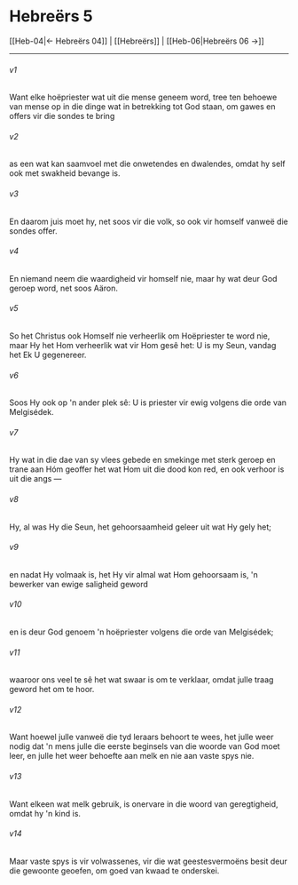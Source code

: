 # Hebreërs 5

[[Heb-04|← Hebreërs 04]] | [[Hebreërs]] | [[Heb-06|Hebreërs 06 →]]
***

###### v1
Want elke hoëpriester wat uit die mense geneem word, tree ten behoewe van mense op in die dinge wat in betrekking tot God staan, om gawes en offers vir die sondes te bring 
###### v2
as een wat kan saamvoel met die onwetendes en dwalendes, omdat hy self ook met swakheid bevange is. 
###### v3
En daarom juis moet hy, net soos vir die volk, so ook vir homself vanweë die sondes offer. 
###### v4
En niemand neem die waardigheid vir homself nie, maar hy wat deur God geroep word, net soos Aäron. 
###### v5
So het Christus ook Homself nie verheerlik om Hoëpriester te word nie, maar Hy het Hom verheerlik wat vir Hom gesê het: U is my Seun, vandag het Ek U gegenereer. 
###### v6
Soos Hy ook op 'n ander plek sê: U is priester vir ewig volgens die orde van Melgisédek. 
###### v7
Hy wat in die dae van sy vlees gebede en smekinge met sterk geroep en trane aan Hóm geoffer het wat Hom uit die dood kon red, en ook verhoor is uit die angs — 
###### v8
Hy, al was Hy die Seun, het gehoorsaamheid geleer uit wat Hy gely het; 
###### v9
en nadat Hy volmaak is, het Hy vir almal wat Hom gehoorsaam is, 'n bewerker van ewige saligheid geword 
###### v10
en is deur God genoem 'n hoëpriester volgens die orde van Melgisédek; 
###### v11
waaroor ons veel te sê het wat swaar is om te verklaar, omdat julle traag geword het om te hoor. 
###### v12
Want hoewel julle vanweë die tyd leraars behoort te wees, het julle weer nodig dat 'n mens julle die eerste beginsels van die woorde van God moet leer, en julle het weer behoefte aan melk en nie aan vaste spys nie. 
###### v13
Want elkeen wat melk gebruik, is onervare in die woord van geregtigheid, omdat hy 'n kind is. 
###### v14
Maar vaste spys is vir volwassenes, vir die wat geestesvermoëns besit deur die gewoonte geoefen, om goed van kwaad te onderskei. 
